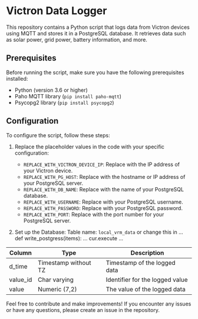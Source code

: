 # Victron Data Logger

This repository contains a Python script that logs data from Victron devices using MQTT and stores it in a PostgreSQL database. It retrieves data such as solar power, grid power, battery information, and more.

## Prerequisites

Before running the script, make sure you have the following prerequisites installed:

- Python (version 3.6 or higher)
- Paho MQTT library (`pip install paho-mqtt`)
- Psycopg2 library (`pip install psycopg2`)

## Configuration

To configure the script, follow these steps:

1. Replace the placeholder values in the code with your specific configuration:
   - `REPLACE_WITH_VICTRON_DEVICE_IP`: Replace with the IP address of your Victron device.
   - `REPLACE_WITH_PG_HOST`: Replace with the hostname or IP address of your PostgreSQL server.
   - `REPLACE_WITH_DB_NAME`: Replace with the name of your PostgreSQL database.
   - `REPLACE_WITH_USERNAME`: Replace with your PostgreSQL username.
   - `REPLACE_WITH_PASSWORD`: Replace with your PostgreSQL password.
   - `REPLACE_WITH_PORT`: Replace with the port number for your PostgreSQL server.

2. Set up the Database:
Table name: `local_vrm_data` or change this in ... def write_postgress(items): ... cur.execute ...

| Column   | Type                | Description                            |
| -------- | ------------------- | -------------------------------------- |
| d_time   | Timestamp without TZ| Timestamp of the logged data            |
| value_id | Char varying        | Identifier for the logged value         |
| value    | Numeric (7,2)       | The value of the logged data            |


Feel free to contribute and make improvements! If you encounter any issues or have any questions, please create an issue in the repository.
